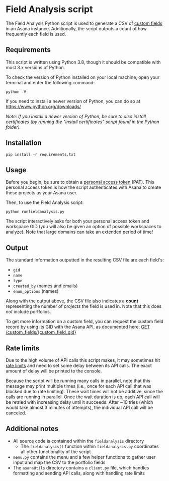 # Field Analysis script

The Field Analysis Python script is used to generate a CSV of [custom fields](https://developers.asana.com/docs/custom-fields-guide) in an Asana instance. Additionally, the script outputs a count of how frequently each field is used.

## Requirements

This script is written using Python 3.8, though it should be compatible with most 3.x versions of Python.

To check the version of Python installed on your local machine, open your terminal and enter the following command:

```
python -V
```

If you need to install a newer version of Python, you can do so at https://www.python.org/downloads/

_Note: If you install a newer version of Python, be sure to also install certificates (by running the "install certificates" script found in the Python folder)._

## Installation

```
pip install -r requirements.txt
```

## Usage

Before you begin, be sure to obtain a [personal access token](https://developers.asana.com/docs/personal-access-token) (PAT). This personal access token is how the script authenticates with Asana to create these projects as your Asana user.

Then, to use the Field Analysis script:

```
python runfieldanalysis.py
```

The script interactively asks for both your personal access token and workspace GID (you will also be given an option of possible workspaces to analyze). Note that large domains can take an extended period of time!

## Output

The standard information outputted in the resulting CSV file are each field's:

* `gid`
* `name`
* `type`
* `created_by` (names and emails)
* `enum_options` (names)

Along with the output above, the CSV file also indicates a **count** representing the number of _projects_ the field is used in. Note that this does _not_ include portfolios.

To get more information on a custom field, you can request the custom field record by using its GID with the Asana API, as documented here: [GET /custom_fields/{custom_field_gid}](https://developers.asana.com/reference/getcustomfield)

## Rate limits

Due to the high volume of API calls this script makes, it may sometimes hit [rate limits](https://developers.asana.com/docs/rate-limits) and need to set some delay between its API calls. The exact amount of delay will be printed to the console. 

Because the script will be running many calls in parallel, note that this message may print multiple times (i.e., once for each API call that was blocked due to rate limiting). These wait times will not be additive, since the calls are running in parallel. Once the wait duration is up, each API call will be retried with increasing delay until it succeeds. After ~10 tries (which would take almost 3 minutes of attempts), the individual API call will be canceled.

## Additional notes

* All source code is contained within the `fieldanalysis` directory
    * The `fieldanalysis()` function within `fieldanalysis.py` coordinates all other functionality of the script
* `menu.py` contains the menu and a few helper functions to gather user input and map the CSV to the portfolio fields
* The `asanaUtils` directory contains a `client.py` file, which handles formatting and sending API calls, along with handling rate limits
